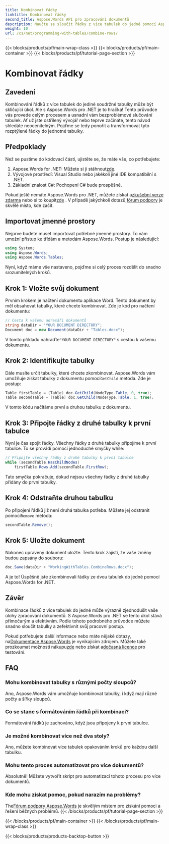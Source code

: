 ```yaml
---
title: Kombinovat řádky
linktitle: Kombinovat řádky
second_title: Aspose.Words API pro zpracování dokumentů
description: Naučte se sloučit řádky z více tabulek do jedné pomocí Aspose.Words for .NET s naším podrobným průvodcem.
weight: 10
url: /cs/net/programming-with-tables/combine-rows/
---
```


{{< blocks/products/pf/main-wrap-class >}}
{{< blocks/products/pf/main-container >}}
{{< blocks/products/pf/tutorial-page-section >}}

# Kombinovat řádky

## Zavedení

Kombinování řádků z více tabulek do jediné soudržné tabulky může být skličující úkol. Ale s Aspose.Words pro .NET je to hračka! Tento průvodce vás provede celým procesem a usnadní vám bezproblémové slučování tabulek. Ať už jste ostřílený vývojář nebo teprve začínáte, tento návod shledáte neocenitelným. Pojďme se tedy ponořit a transformovat tyto rozptýlené řádky do jednotné tabulky.

## Předpoklady

Než se pustíme do kódovací části, ujistěte se, že máte vše, co potřebujete:

1.  Aspose.Words for .NET: Můžete si ji stáhnout[zde](https://releases.aspose.com/words/net/).
2. Vývojové prostředí: Visual Studio nebo jakékoli jiné IDE kompatibilní s .NET.
3. Základní znalost C#: Pochopení C# bude prospěšné.

 Pokud ještě nemáte Aspose.Words pro .NET, můžete získat a[zkušební verze zdarma](https://releases.aspose.com/) nebo si to koupit[zde](https://purchase.aspose.com/buy) . V případě jakýchkoli dotazů,[fórum podpory](https://forum.aspose.com/c/words/8) je skvělé místo, kde začít.

## Importovat jmenné prostory

Nejprve budete muset importovat potřebné jmenné prostory. To vám umožní přístup ke třídám a metodám Aspose.Words. Postup je následující:

```csharp
using System;
using Aspose.Words;
using Aspose.Words.Tables;
```

Nyní, když máme vše nastaveno, pojďme si celý proces rozdělit do snadno srozumitelných kroků.

## Krok 1: Vložte svůj dokument

Prvním krokem je načtení dokumentu aplikace Word. Tento dokument by měl obsahovat tabulky, které chcete kombinovat. Zde je kód pro načtení dokumentu:

```csharp
// Cesta k vašemu adresáři dokumentů
string dataDir = "YOUR DOCUMENT DIRECTORY";
Document doc = new Document(dataDir + "Tables.docx");
```

 V tomto příkladu nahraďte`"YOUR DOCUMENT DIRECTORY"` s cestou k vašemu dokumentu.

## Krok 2: Identifikujte tabulky

 Dále musíte určit tabulky, které chcete zkombinovat. Aspose.Words vám umožňuje získat tabulky z dokumentu pomocí`GetChild` metoda. Zde je postup:

```csharp
Table firstTable = (Table) doc.GetChild(NodeType.Table, 0, true);
Table secondTable = (Table) doc.GetChild(NodeType.Table, 1, true);
```

V tomto kódu načítáme první a druhou tabulku z dokumentu.

## Krok 3: Připojte řádky z druhé tabulky k první tabulce

Nyní je čas spojit řádky. Všechny řádky z druhé tabulky připojíme k první tabulce. To se provádí pomocí jednoduché smyčky while:

```csharp
// Připojte všechny řádky z druhé tabulky k první tabulce
while (secondTable.HasChildNodes)
    firstTable.Rows.Add(secondTable.FirstRow);
```

Tato smyčka pokračuje, dokud nejsou všechny řádky z druhé tabulky přidány do první tabulky.

## Krok 4: Odstraňte druhou tabulku

 Po připojení řádků již není druhá tabulka potřeba. Můžete jej odstranit pomocí`Remove` metoda:

```csharp
secondTable.Remove();
```

## Krok 5: Uložte dokument

Nakonec upravený dokument uložte. Tento krok zajistí, že vaše změny budou zapsány do souboru:

```csharp
doc.Save(dataDir + "WorkingWithTables.CombineRows.docx");
```

A je to! Úspěšně jste zkombinovali řádky ze dvou tabulek do jedné pomocí Aspose.Words for .NET.

## Závěr

Kombinace řádků z více tabulek do jedné může výrazně zjednodušit vaše úlohy zpracování dokumentů. S Aspose.Words pro .NET se tento úkol stává přímočarým a efektivním. Podle tohoto podrobného průvodce můžete snadno sloučit tabulky a zefektivnit svůj pracovní postup.

Pokud potřebujete další informace nebo máte nějaké dotazy, na[Dokumentace Aspose.Words](https://reference.aspose.com/words/net/) je vynikajícím zdrojem. Můžete také prozkoumat možnosti nákupu[zde](https://purchase.aspose.com/buy) nebo získat a[dočasná licence](https://purchase.aspose.com/temporary-license/) pro testování.

## FAQ

### Mohu kombinovat tabulky s různými počty sloupců?

Ano, Aspose.Words vám umožňuje kombinovat tabulky, i když mají různé počty a šířky sloupců.

### Co se stane s formátováním řádků při kombinaci?

Formátování řádků je zachováno, když jsou připojeny k první tabulce.

### Je možné kombinovat více než dva stoly?

Ano, můžete kombinovat více tabulek opakováním kroků pro každou další tabulku.

### Mohu tento proces automatizovat pro více dokumentů?

Absolutně! Můžete vytvořit skript pro automatizaci tohoto procesu pro více dokumentů.

### Kde mohu získat pomoc, pokud narazím na problémy?

 The[Fórum podpory Aspose.Words](https://forum.aspose.com/c/words/8) je skvělým místem pro získání pomoci a řešení běžných problémů.
{{< /blocks/products/pf/tutorial-page-section >}}

{{< /blocks/products/pf/main-container >}}
{{< /blocks/products/pf/main-wrap-class >}}

{{< blocks/products/products-backtop-button >}}
